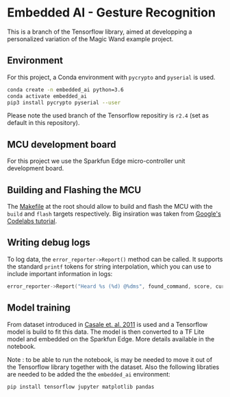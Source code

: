 # Embedded AI - Gesture Recognition
This is a branch of the Tensorflow library, aimed at developping a personalized variation of the Magic Wand example project.

## Environment
For this project, a Conda environment with `pycrypto` and `pyserial` is used.
```bash
conda create -n embedded_ai python=3.6
conda activate embedded_ai
pip3 install pycrypto pyserial --user
```

Please note the used branch of the Tensorflow repositiry is `r2.4` (set as default in this repository).

## MCU development board
For this project we use the Sparkfun Edge micro-controller unit development board.

## Building and Flashing the MCU
The [Makefile](/Makefile) at the root should allow to build and flash the MCU with the `build` and `flash` targets respectively.
Big insiration was taken from [Google's Codelabs tutorial](https://codelabs.developers.google.com/codelabs/sparkfun-tensorflow).

## Writing debug logs
To log data, the `error_reporter->Report()` method can be called. It supports the standard `printf` tokens for string interpolation, which you can use to include important information in logs:
```cpp
error_reporter->Report("Heard %s (%d) @%dms", found_command, score, current_time);
```

## Model training
From dataset introduced in [Casale et. al. 2011](https://www.researchgate.net/publication/221258784_Human_Activity_Recognition_from_Accelerometer_Data_Using_a_Wearable_Device) is used and a Tensorflow model is build to fit this data. The model is then converted to a TF Lite model and embedded on the Sparkfun Edge. More details available in the notebook. 

Note : to be able to run the notebook, is may be needed to move it out of the Tensorflow library together with the dataset. Also the following libraties are needed to be added the the `embedded_ai` environment:
```
pip install tensorflow jupyter matplotlib pandas
```
